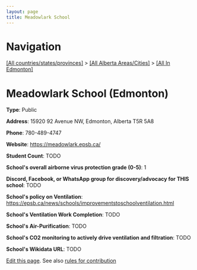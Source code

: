 ```yaml
---
layout: page
title: Meadowlark School
---
```

# Navigation

[[All countries/states/provinces]](../../..) > [[All Alberta Areas/Cities]](../..) > [[All In Edmonton]](..)

# Meadowlark School (Edmonton)

**Type**: Public

**Address**: 15920 92 Avenue NW, Edmonton, Alberta T5R 5A8

**Phone**: 780-489-4747

**Website**: <https://meadowlark.epsb.ca/>

**Student Count**: TODO

**School's overall airborne virus protection grade (0-5)**: 1

**Discord, Facebook, or WhatsApp group for discovery/advocacy for THIS school**: TODO

**School's policy on Ventilation**: <https://epsb.ca/news/schools/improvementstoschoolventilation.html>

**School's Ventilation Work Completion**: TODO

**School's Air-Purification**: TODO

**School's CO2 monitoring to actively drive ventilation and filtration**: TODO

**School's Wikidata URL**: TODO


[Edit this page](https://github.com/ventilate-schools/AB/edit/main/./Edmonton/Meadowlark_School.md). See also [rules for contribution](../../../contribution-rules/)